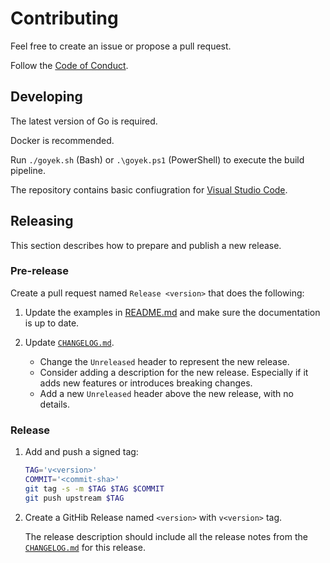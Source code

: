 # Contributing

Feel free to create an issue or propose a pull request.

Follow the [Code of Conduct](CODE_OF_CONDUCT.md).

## Developing

The latest version of Go is required.

Docker is recommended.

Run `./goyek.sh` (Bash) or `.\goyek.ps1` (PowerShell)
to execute the build pipeline.

The repository contains basic confiugration for
[Visual Studio Code](https://code.visualstudio.com/).

## Releasing

This section describes how to prepare and publish a new release.

### Pre-release

Create a pull request named `Release <version>` that does the following:

1. Update the examples in [README.md](README.md)
   and make sure the documentation is up to date.

2. Update [`CHANGELOG.md`](CHANGELOG.md).
   - Change the `Unreleased` header to represent the new release.
   - Consider adding a description for the new release.
     Especially if it adds new features or introduces breaking changes.
   - Add a new `Unreleased` header above the new release, with no details.

### Release

1. Add and push a signed tag:

   ```sh
   TAG='v<version>'
   COMMIT='<commit-sha>'
   git tag -s -m $TAG $TAG $COMMIT
   git push upstream $TAG
   ```

2. Create a GitHib Release named `<version>` with `v<version>` tag.

   The release description should include all the release notes
   from the [`CHANGELOG.md`](CHANGELOG.md) for this release.
